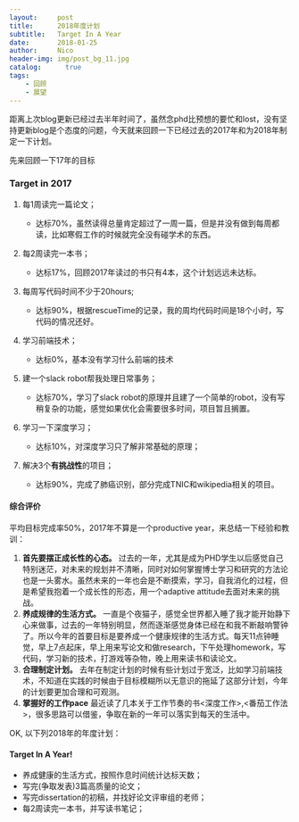 ```yaml
---
layout:     post
title:      2018年度计划
subtitle:   Target In A Year
date:       2018-01-25
author:     Nico
header-img: img/post_bg_11.jpg
catalog:      true
tags:
    - 回顾
    - 展望
---
```


距离上次blog更新已经过去半年时间了，虽然念phd比预想的要忙和lost，没有坚持更新blog是个态度的问题，今天就来回顾一下已经过去的2017年和为2018年制定一下计划。

先来回顾一下17年的目标

### Target in 2017
1. 每1周读完一篇论文；
    - 达标70%，虽然读得总量肯定超过了一周一篇，但是并没有做到每周都读，比如寒假工作的时候就完全没有碰学术的东西。

2. 每2周读完一本书；
    - 达标17%，回顾2017年读过的书只有4本，这个计划远远未达标。

3. 每周写代码时间不少于20hours;
    - 达标90%，根据rescueTime的记录，我的周均代码时间是18个小时，写代码的情况还好。

4. 学习前端技术；
    - 达标0%，基本没有学习什么前端的技术

5. 建一个slack robot帮我处理日常事务；
    - 达标70%，学习了slack robot的原理并且建了一个简单的robot，没有写稍复杂的功能，感觉如果优化会需要很多时间，项目暂且搁置。

6. 学习一下深度学习；
    - 达标10%，对深度学习只了解非常基础的原理；

7. 解决3个**有挑战性**的项目；
    - 达标90%，完成了肺癌识别，部分完成TNIC和wikipedia相关的项目。

#### 综合评价
平均目标完成率50%，2017年不算是一个productive year，来总结一下经验和教训：
1. **首先要摆正成长性的心态。** 过去的一年，尤其是成为PHD学生以后感觉自己特别迷茫，对未来的规划并不清晰，同时对如何掌握博士学习和研究的方法论也是一头雾水。虽然未来的一年也会是不断摸索，学习，自我消化的过程，但是希望我抱着一个成长性的形态，用一个adaptive attitude去面对未来的挑战。
2. **养成规律的生活方式。** 一直是个夜猫子，感觉全世界都入睡了我才能开始静下心来做事，过去的一年特别明显，然而逐渐感觉身体已经在和我不断敲响警钟了。所以今年的首要目标是要养成一个健康规律的生活方式。每天11点钟睡觉，早上7点起床，早上用来写论文和做research，下午处理homework，写代码，学习新的技术，打游戏等杂物，晚上用来读书和读论文。
3. **合理制定计划。** 去年在制定计划的时候有些计划过于宽泛，比如学习前端技术，不知道在实践的时候由于目标模糊所以无意识的拖延了这部分计划，今年的计划要更加合理和可观测。
4. **掌握好的工作pace** 最近读了几本关于工作节奏的书<深度工作>,<番茄工作法>，很多思路可以借鉴，争取在新的一年可以落实到每天的生活中。

OK, 以下列2018年的年度计划：

#### Target In A Year!
- 养成健康的生活方式，按照作息时间统计达标天数；
- 写完(争取发表)3篇高质量的论文；
- 写完dissertation的初稿，并找好论文评审组的老师；
- 每2周读完一本书，并写读书笔记；

